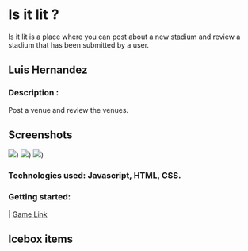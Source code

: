 
# Is it lit ?
Is it lit is a place where you can post about a new stadium and review a stadium that has been submitted by a user.

## Luis Hernandez

### Description : 
Post a venue and review the venues.
## Screenshots
![](https://i.imgur.com/EHkVJvC.jpg))
![](https://imgur.com/aeE1DFM))
![](https://imgur.com/4KD9rxM))
### Technologies used: Javascript, HTML, CSS.

### Getting started: 
| [Game Link](https://is-it-lit-sei.herokuapp.com/)

## Icebox items
